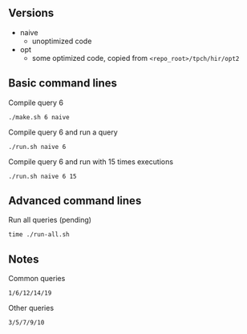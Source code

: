 ## Versions

- naive
    + unoptimized code
- opt
    + some optimized code, copied from `<repo_root>/tpch/hir/opt2`


## Basic command lines

Compile query 6

    ./make.sh 6 naive

Compile query 6 and run a query

    ./run.sh naive 6

Compile query 6 and run with 15 times executions

    ./run.sh naive 6 15


## Advanced command lines

Run all queries (pending)

    time ./run-all.sh


## Notes

Common queries

    1/6/12/14/19

Other queries

    3/5/7/9/10



